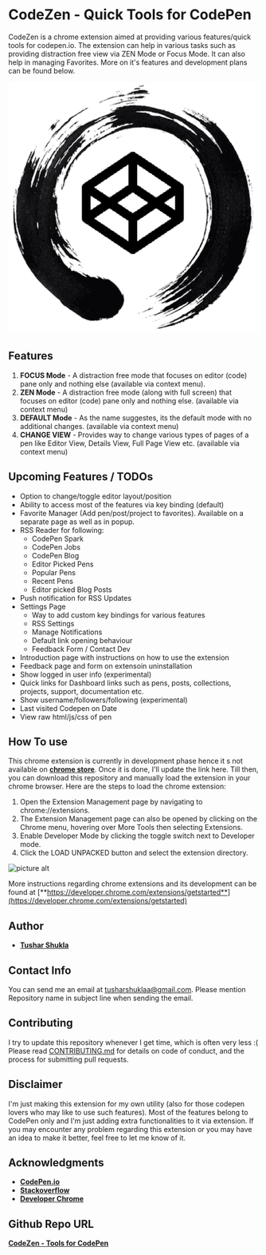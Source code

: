 # CodeZen - Quick Tools for CodePen

CodeZen is a chrome extension aimed at providing various features/quick tools for codepen.io. The extension can help in various tasks such as providing distraction free view via ZEN Mode or Focus Mode. It can also help in managing Favorites. More on it's features and development plans can be found below.

![picture alt](https://raw.githubusercontent.com/tusharshuklaa/CodeZen/master/app/images/cz-icon-512.png "SaSSEase - A Mixins Lab")

## Features
1. **FOCUS Mode** - A distraction free mode that focuses on editor (code) pane only and nothing else (available via context menu).
2. **ZEN Mode** - A distraction free mode (along with full screen) that focuses on editor (code) pane only and nothing else. (available via context menu)
3. **DEFAULT Mode** - As the name suggestes, its the default mode with no additional changes. (available via context menu)
4. **CHANGE VIEW** - Provides way to change various types of pages of a pen like Editor View, Details View, Full Page View etc. (available via context menu)

## Upcoming Features / TODOs
* Option to change/toggle editor layout/position
* Ability to access most of the features via key binding (default)
* Favorite Manager (Add pen/post/project to favorites). Available on a separate page as well as in popup.
* RSS Reader for following:
  * CodePen Spark
  * CodePen Jobs
  * CodePen Blog
  * Editor Picked Pens
  * Popular Pens
  * Recent Pens
  * Editor picked Blog Posts
* Push notification for RSS Updates
* Settings Page
  * Way to add custom key bindings for various features
  * RSS Settings
  * Manage Notifications
  * Default link opening behaviour
  * Feedback Form / Contact Dev
* Introduction page with instructions on how to use the extension
* Feedback page and form on extensoin uninstallation
* Show logged in user info (experimental)
* Quick links for Dashboard links such as pens, posts, collections, projects, support, documentation etc.
* Show username/followers/following (experimental)
* Last visited Codepen on Date
* View raw html/js/css of pen

## How To use
This chrome extension is currently in development phase hence it s not available on [**chrome store**](https://chrome.google.com/webstore/category/extensions). Once it is done, I'll update the link here. Till then, you can download this repository and manually load the extension in your chrome browser. Here are the steps to load the chrome extension:
1. Open the Extension Management page by navigating to chrome://extensions.
2. The Extension Management page can also be opened by clicking on the Chrome menu, hovering over More Tools then selecting Extensions.
3. Enable Developer Mode by clicking the toggle switch next to Developer mode.
4. Click the LOAD UNPACKED button and select the extension directory.

![picture alt](https://developer.chrome.com/static/images/get_started/load_extension.png "Chrome extension load unpacked - developer mode")

More instructions regarding chrome extensions and its development can be found at [**https://developer.chrome.com/extensions/getstarted**](https://developer.chrome.com/extensions/getstarted)

## Author

* [**Tushar Shukla**](https://github.com/tusharshuklaa)

## Contact Info
You can send me an email at [tusharshuklaa@gmail.com](mailto:tusharshuklaa@gmail.com?Subject=CodeZen%20:Issue). Please mention Repository name in subject line when sending the email.

## Contributing
I try to update this repository whenever I get time, which is often very less :(
Please read [CONTRIBUTING.md](CONTRIBUTING.md) for details on code of conduct, and the process for submitting pull requests.

## Disclaimer
I'm just making this extension for my own utility (also for those codepen lovers who may like to use such features). Most of the features belong to CodePen only and I'm just adding extra functionalities to it via extension. If you may encounter any problem regarding this extension or you may have an idea to make it better, feel free to let me know of it.

## Acknowledgments

* [**CodePen.io**](https://codepen.io/)
* [**Stackoverflow**](https://stackoverflow.com/)
* [**Developer Chrome**](https://developer.chrome.com/static/images/get_started/load_extension.png)

## Github Repo URL
[**CodeZen - Tools for CodePen**](https://github.com/tusharshuklaa/CodeZen)


